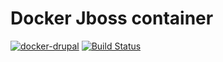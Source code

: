 # Docker Jboss container

[![docker-drupal](https://img.shields.io/badge/spy86-jboss-blue.svg)](https://cloud.docker.com/repository/docker/spy86/jboss) [![Build Status](https://travis-ci.org/spy86/docker-jboss.svg?branch=master)](https://travis-ci.org/spy86/docker-jboss)
